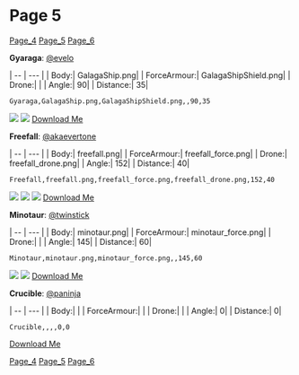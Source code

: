 # Page 5
[Page_4](./Page_4.md)
[Page_5](./Page_5.md)
[Page_6](./Page_6.md)

**Gyaraga**: [@evelo](https://discord.com/users/110564152539377664)

| -- | --- | 
| Body:| GalagaShip.png| 
| ForceArmour:| GalagaShipShield.png| 
| Drone:| | 
| Angle:| 90| 
| Distance:| 35| 

`Gyaraga,GalagaShip.png,GalagaShipShield.png,,90,35`

![](../custom_skins/GalagaShip.png)
![](../custom_skins/GalagaShipShield.png)
[Download Me](../assets/zips/Gyaraga.zip)


**Freefall**: [@akaevertone](https://discord.com/users/235458820845862912)

| -- | --- | 
| Body:| freefall.png| 
| ForceArmour:| freefall_force.png| 
| Drone:| freefall_drone.png| 
| Angle:| 152| 
| Distance:| 40| 

`Freefall,freefall.png,freefall_force.png,freefall_drone.png,152,40`

![](../custom_skins/freefall.png)
![](../custom_skins/freefall_force.png)
![](../custom_skins/freefall_drone.png)
[Download Me](../assets/zips/Freefall.zip)


**Minotaur**: [@twinstick](https://discord.com/users/538017698861547521)

| -- | --- | 
| Body:| minotaur.png| 
| ForceArmour:| minotaur_force.png| 
| Drone:| | 
| Angle:| 145| 
| Distance:| 60| 

`Minotaur,minotaur.png,minotaur_force.png,,145,60`

![](../custom_skins/minotaur.png)
![](../custom_skins/minotaur_force.png)
[Download Me](../assets/zips/Minotaur.zip)


**Crucible**: [@paninja](https://discord.com/users/)

| -- | --- | 
| Body:| | 
| ForceArmour:| | 
| Drone:| | 
| Angle:| 0| 
| Distance:| 0| 

`Crucible,,,,0,0`

[Download Me](../assets/zips/Crucible.zip)

[Page_4](./Page_4.md)
[Page_5](./Page_5.md)
[Page_6](./Page_6.md)
